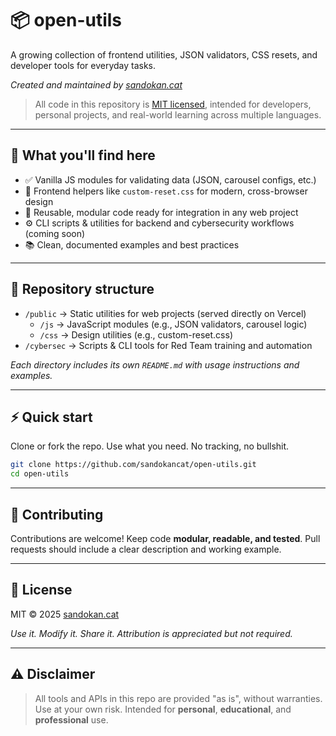 # 📦 open-utils

A growing collection of frontend utilities, JSON validators, CSS resets, and developer tools for everyday tasks.

*Created and maintained by [sandokan.cat](https://sandokan.cat)*

> All code in this repository is [MIT licensed](https://opensource.org/licenses/MIT), intended for developers, personal projects, and real-world learning across multiple languages.

---

## 🚀 What you'll find here

- ✅ Vanilla JS modules for validating data (JSON, carousel configs, etc.)
- 🎨 Frontend helpers like `custom-reset.css` for modern, cross-browser design
- 🧩 Reusable, modular code ready for integration in any web project
- ⚙️ CLI scripts & utilities for backend and cybersecurity workflows (coming soon)
- 📚 Clean, documented examples and best practices

---

## 📁 Repository structure

- `/public` → Static utilities for web projects (served directly on Vercel)
  - `/js` → JavaScript modules (e.g., JSON validators, carousel logic)
  - `/css` → Design utilities (e.g., custom-reset.css)
- `/cybersec` → Scripts & CLI tools for Red Team training and automation

*Each directory includes its own `README.md` with usage instructions and examples.*

---

## ⚡ Quick start

Clone or fork the repo. Use what you need. No tracking, no bullshit.

```bash
git clone https://github.com/sandokancat/open-utils.git
cd open-utils
```

---

## 🤝 Contributing

Contributions are welcome!
Keep code **modular, readable, and tested**.
Pull requests should include a clear description and working example.

---

## 📝 License

MIT © 2025 [sandokan.cat](https://sandokan.cat)

*Use it. Modify it. Share it. Attribution is appreciated but not required.*

---

## ⚠️ Disclaimer

> All tools and APIs in this repo are provided "as is", without warranties. Use at your own risk. Intended for **personal**, **educational**, and **professional** use.
